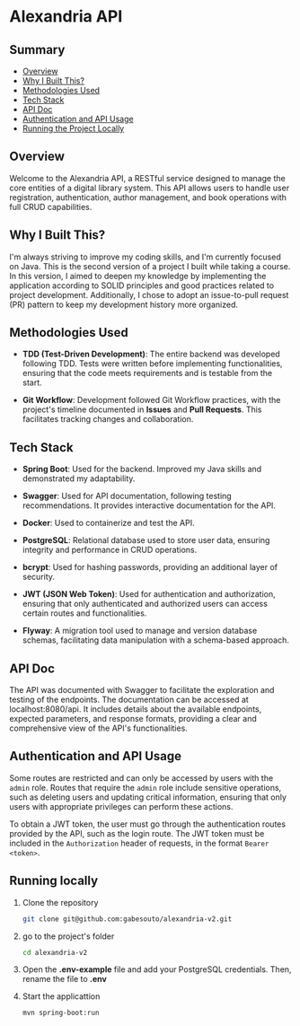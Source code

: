 # Alexandria API 

## Summary
- [Overview](#overview)
- [Why I Built This?](#why-i-built-this)
- [Methodologies Used](#methodologies-used)
- [Tech Stack](#tech-stack)
- [API Doc](#api-doc)
- [Authentication and API Usage](#authentication-and-api-usage)
- [Running the Project Locally](#running-locally)

## Overview

Welcome to the Alexandria API, a RESTful service designed to manage the core entities of a digital library system. This API allows users to handle user registration, authentication, author management, and book operations with full CRUD capabilities.

## Why I Built This?
I'm always striving to improve my coding skills, and I'm currently focused on Java. This is the second version of a project I built while taking a course. In this version, I aimed to deepen my knowledge by implementing the application according to SOLID principles and good practices related to project development. Additionally, I chose to adopt an issue-to-pull request (PR) pattern to keep my development history more organized.

## Methodologies Used

- **TDD (Test-Driven Development)**: The entire backend was developed following TDD. Tests were written before implementing functionalities, ensuring that the code meets requirements and is testable from the start.

- **Git Workflow**: Development followed Git Workflow practices, with the project's timeline documented in **Issues** and **Pull Requests**. This facilitates tracking changes and collaboration.


## Tech Stack

- **Spring Boot**: Used for the backend. Improved my Java skills and demonstrated my adaptability.

- **Swagger**: Used for API documentation, following testing recommendations. It provides interactive documentation for the API.

- **Docker**: Used to containerize and test the API.

- **PostgreSQL**: Relational database used to store user data, ensuring integrity and performance in CRUD operations.

- **bcrypt**: Used for hashing passwords, providing an additional layer of security.

- **JWT (JSON Web Token)**: Used for authentication and authorization, ensuring that only authenticated and authorized users can access certain routes and functionalities.

- **Flyway**: A migration tool used to manage and version database schemas, facilitating data manipulation with a schema-based approach.


## API Doc

The API was documented with Swagger to facilitate the exploration and testing of the endpoints. The documentation can be accessed at localhost:8080/api. It includes details about the available endpoints, expected parameters, and response formats, providing a clear and comprehensive view of the API's functionalities.

## Authentication and API Usage

Some routes are restricted and can only be accessed by users with the `admin` role. Routes that require the `admin` role include sensitive operations, such as deleting users and updating critical information, ensuring that only users with appropriate privileges can perform these actions.

To obtain a JWT token, the user must go through the authentication routes provided by the API, such as the login route. The JWT token must be included in the `Authorization` header of requests, in the format `Bearer <token>`.


## Running locally

1. Clone the repository

    ```bash
   git clone git@github.com:gabesouto/alexandria-v2.git
    ```

2. go to the project's folder

    ```bash
    cd alexandria-v2
    ```

3. Open the **.env-example** file and add your PostgreSQL credentials. Then, rename the file to **.env**


4. Start the applicattion

    ```bash
    mvn spring-boot:run
    ```

